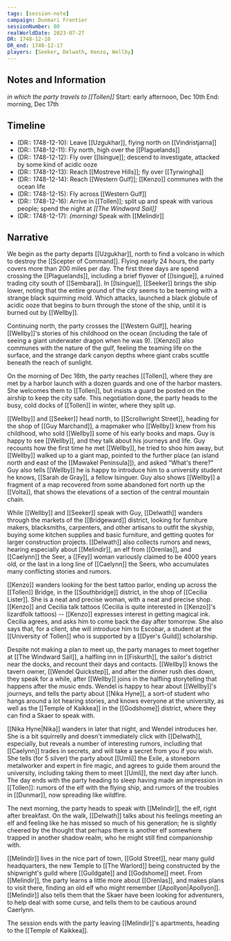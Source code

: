 ```yaml
---
tags: [session-note]
campaign: Dunmari Frontier
sessionNumber: 80
realWorldDate: 2023-07-27
DR: 1748-12-10
DR_end: 1748-12-17
players: [Seeker, Delwath, Kenzo, Wellby]
---
```

## Notes and Information
*in which the party travels to [[Tollen]]*
Start: early afternoon, Dec 10th
End: morning, Dec 17th
## Timeline
- (DR:: 1748-12-10): Leave [[Uzgukhar]], flying north on [[Vindristjarna]]
- (DR:: 1748-12-11): Fly north, high over the [[Plaguelands]]
- (DR:: 1748-12-12): Fly over [[Isingue]]; descend to investigate, attacked by some kind of acidic ooze
- (DR:: 1748-12-13): Reach [[Mostreve Hills]]; fly over [[Tyrwingha]]
- (DR:: 1748-12-14): Reach [[Western Gulf]]; [[Kenzo]] communes with the ocean life
- (DR:: 1748-12-15): Fly across [[Western Gulf]]
- (DR:: 1748-12-16): Arrive in [[Tollen]]; split up and speak with various people; spend the night at *[[The Windward Sail]]*
- (DR:: 1748-12-17): *(morning)* Speak with [[Melindir]]
## Narrative

We begin as the party departs [[Uzgukhar]], north to find a volcano in which to destroy the [[Scepter of Command]]. Flying nearly 24 hours, the party covers more than 200 miles per day. The first three days are spend crossing the [[Plaguelands]], including a brief flyover of [[Isingue]], a ruined trading city south of [[Sembara]]. In [[Isingue]], [[Seeker]] brings the ship lower, noting that the entire ground of the city seems to be teeming with a strange black squirming mold. Which attacks, launched a black globule of acidic ooze that begins to burn through the stone of the ship, until it is burned out by [[Wellby]].

Continuing north, the party crosses the [[Western Gulf]], hearing [[Wellby]]'s stories of his childhood on the ocean (including the tale of seeing a giant underwater dragon when he was 9). [[Kenzo]] also communes with the nature of the gulf, feeling the teaming life on the surface, and the strange dark canyon depths where giant crabs scuttle beneath the reach of sunlight.

On the morning of Dec 16th, the party reaches [[Tollen]], where they are met by a harbor launch with a dozen guards and one of the harbor masters. She welcomes them to [[Tollen]], but insists a guard be posted on the airship to keep the city safe. This negotiation done, the party heads to the busy, cold docks of [[Tollen]] in winter, where they split up.

[[Wellby]] and [[Seeker]] head north, to [[Scrollwright Street]], heading for the shop of [[Guy Marchand]], a mapmaker who [[Wellby]] knew from his childhood, who sold [[Wellby]] some of his early books and maps. Guy is happy to see [[Wellby]], and they talk about his journeys and life. Guy recounts how the first time he met [[Wellby]], he tried to shoo him away, but [[Wellby]] walked up to a giant map, pointed to the further place (an island north and east of the [[Mawakel Peninsula]]), and asked "What's there?" Guy also tells [[Wellby]] he is happy to introduce him to a university student he knows, [[Sarah de Gray]], a fellow Isinguer. Guy also shows [[Wellby]] a fragment of a map recovered from some abandoned fort north up the [[Volta]], that shows the elevations of a section of the central mountain chain. 

While [[Wellby]] and [[Seeker]] speak with Guy, [[Delwath]] wanders through the markets of the [[Bridgeward]] district, looking for furniture makers, blacksmiths, carpenters, and other artisans to outfit the skyship, buying some kitchen supplies and basic furniture, and getting quotes for larger construction projects. [[Delwath]] also collects rumors and news, hearing especially about [[Melindir]], an elf from [[Orenlas]], and [[Caelynn]] the Seer, a [[Fey]] woman variously claimed to be 4000 years old, or the last in a long line of [[Caelynn]] the Seers, who accumulates many conflicting stories and rumors.

[[Kenzo]] wanders looking for the best tattoo parlor, ending up across the [[Tollen]] Bridge, in the [[Southbridge]] district, in the shop of [[Cecilia Lister]]. She is a neat and precise woman, with a neat and precise shop. [[Kenzo]] and Cecilia talk tattoos (Cecilia is quite interested in [[Kenzo]]'s lizardfolk tattoos) -- [[Kenzo]] expresses interest in getting magical ink. Cecilia agrees, and asks him to come back the day after tomorrow. She also says that, for a client, she will introduce him to Escobar, a student at the [[University of Tollen]] who is supported by a [[Dyer's Guild]] scholarship. 

Despite not making a plan to meet up, the party manages to meet together at [[The Windward Sail]], a halfling inn in [[Fiskurth]], the sailor's district near the docks, and recount their days and contacts. [[Wellby]] knows the tavern owner, [[Wendel Quickstep]], and after the dinner rush dies down, they speak for a while, after [[Wellby]] joins in the halfling storytelling that happens after the music ends. Wendel is happy to hear about [[Wellby]]'s journeys, and tells the party about [[Nika Hyne]], a sort-of student who hangs around a lot hearing stories, and knows everyone at the university, as well as the [[Temple of Kaikkea]] in the [[Godshome]] district, where they can find a Skaer to speak with. 

[[Nika Hyne|Nika]] wanders in later that night, and Wendel introduces her. She is a bit squirrelly and doesn't immediately click with [[Delwath]], especially, but reveals a number of interesting rumors, including that [[Caelynn]] trades in secrets, and will take a secret from you if you wish. She tells (for 5 silver) the party about [[Umli]] the Exile, a stoneborn metalworker and expert in fire magic, and agrees to guide them around the university, including taking them to meet [[Umli]], the next day after lunch. The day ends with the party heading to sleep having made an impression in [[Tollen]]: rumors of the elf with the flying ship, and rumors of the troubles in [[Dunmar]], now spreading like wildfire.

The next morning, the party heads to speak with [[Melindir]], the elf, right after breakfast. On the walk, [[Delwath]] talks about his feelings meeting an elf and feeling like he has missed so much of his generation; he is slightly cheered by the thought that perhaps there is another elf somewhere trapped in another shadow realm, who he might still find companionship with. 

[[Melindir]] lives in the nice part of town, [[Gold Street]], near many guild headquarters, the new Temple to [[The Warlord]] being constructed by the shipwright's guild where [[Guildgate]] and [[Godshome]] meet. From [[Melindir]], the party learns a little more about [[Orenlas]], and makes plans to visit there, finding an old elf who might remember [[Apollyon|Apollyon]]. [[Melindir]] also tells them that the Skaer have been looking for adventurers, to help deal with some curse, and tells them to be cautious around Caerlynn. 

The session ends with the party leaving [[Melindir]]'s apartments, heading to the [[Temple of Kaikkea]]. 
